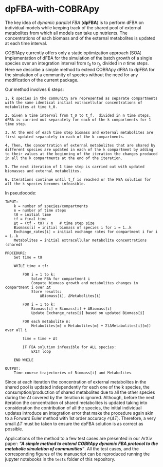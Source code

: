 # dpFBA-with-COBRApy

The key idea of *dynamic parallel FBA* (**dpFBA**) is to perform dFBA on individual models while keeping track of the shared pool of external metabolites from which all models can take up nutrients. The concentrations of each biomass and of the external metabolites is updated at each time interval. 

COBRApy currently offers only a static optimization approach (SOA) implementation of dFBA for the simulation of the batch growth of a single species over an integration interval from $t_0$ to $t_f$,  divided in $n$ time steps. Here we describe a simple method to extend COBRApy dFBA to dpFBA for the simulation of a community of species without the need for any modification of the current package.

Our method involves 6 steps:

    1. k species in the community are represented as separate compartments with the same identical initial extracellular concentrations of metabolites at time t_0.

    2. Given a time interval from t_0 to t_f,  divided in n time steps, dFBA is carried out separately for each of the k compartments for 1 time step. 

    3. At the end of each time step biomass and external metabolites are first updated separately in each of the k compartments.  

    4. Then, the concentration of external metabolites that are shared by different species are updated in each of the k compartment by adding to their values at the beginning of the iteration the changes produced in all the k compartments at the end of the iteration. 

    5. The next iteration of 1 time step is carried out with updated biomasses and external metabolites. 

    6. Iterations continue until t_f is reached or the FBA solution for all the k species becomes infeasible.

In pseudocode:

```
INPUT:
    k = number of species/compartments
    n = number of time steps
    t0 = initial time
    tf = final time
    Δt = (tf - t0) / n   # time step size
    Biomass[i] = initial biomass of species i for i = 1..k
    Exchange_rates[i] = initial exchange rates for compartment i for i = 1..k
    Metabolites = initial extracellular metabolite concentrations (shared)

PROCEDURE:
    Set time = t0

    WHILE time < tf:

        FOR i = 1 to k:
            Solve FBA for compartment i 
            Compute biomass growth and metabolites changes in compartment i over Δt
            Store results:
                ΔBiomass[i], ΔMetabolites[i]

        FOR i = 1 to k:
            Biomass[i] = Biomass[i] + ΔBiomass[i]
            Update Exchange_rates[i] based on updated Biomass[i]

        FOR each metabolite m:
            Metabolites[m] = Metabolites[m] + Σ(ΔMetabolites[i][m]) over all i

        time = time + Δt

        IF FBA solution infeasible for ALL species:
            EXIT loop

    END WHILE

OUTPUT:
    Time-course trajectories of Biomass[i] and Metabolites
```


Since at each iteration the concentration of external metabolites in the shared pool is updated independently for each one of the k species, the consumption/production of shared metabolites due to all the other species during the $\Delta t$ covered by the iteration is ignored. Although, before the next iteration the concentration of shared metabolites is updated taking into consideration the contribution of all the species, the initial individual updates introduce an integration error that make the procedure again akin to a Forward Euler method with 1st order accuracy $\mathcal{O}\left(\Delta T\right)$. Therefore, a very small $\Delta T$ must be taken to ensure the dpFBA solution is as correct as possible.

Applications of the method to a few test cases are presented in our ArXiv paper: ***"A simple method to extend COBRApy dynamic FBA protocol to the metabolic simulation of communities"***. All the test cases, and the corresponding figures of the manuscript can be reproduced running the jupyter notebooks in the `tests` folder of this repository. 




